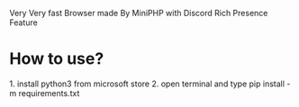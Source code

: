 Very Very fast Browser made By MiniPHP 
with Discord Rich Presence Feature 

<h1>How to use?</h1>
1. install python3 from microsoft store
2. open terminal and type pip install -m requirements.txt 
